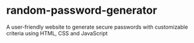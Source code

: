 # random-password-generator
A user-friendly website to generate secure passwords with customizable criteria using HTML, CSS and JavaScript
